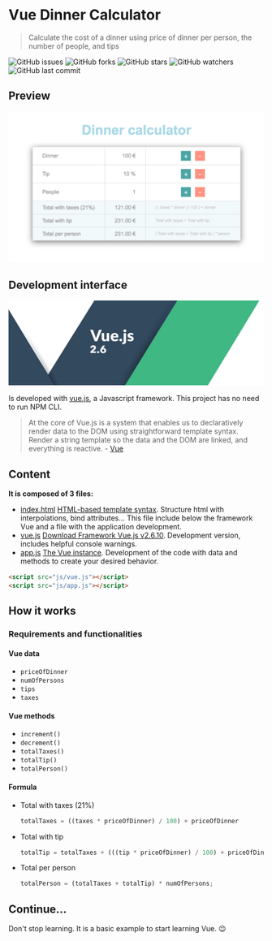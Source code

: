 # Vue Dinner Calculator
> Calculate the cost of a dinner using price of dinner per person, the number of people, and tips

![GitHub issues](https://img.shields.io/github/issues/beatrizsmerino/vue-dinner-calculator)
![GitHub forks](https://img.shields.io/github/forks/beatrizsmerino/vue-dinner-calculator)
![GitHub stars](https://img.shields.io/github/stars/beatrizsmerino/vue-dinner-calculator)
![GitHub watchers](https://img.shields.io/github/watchers/beatrizsmerino/vue-dinner-calculator)
![GitHub last commit](https://img.shields.io/github/last-commit/beatrizsmerino/vue-dinner-calculator)

## Preview

![Vue Dinner Calculator app screenshot](/docs/images/vue-dinner-calculator.png "Vue Dinner Calculator app screenshot")

## Development interface

![Vue logo](/docs/images/vue-js-2.jpg)

Is developed with [vue.js](https://vuejs.org/), a Javascript framework. This project has no need to run NPM CLI.

> At the core of Vue.js is a system that enables us to declaratively render data to the DOM using straightforward template syntax. Render a string template so the data and the DOM are linked, and everything is reactive. - [Vue](https://vuejs.org/v2/guide/)

## Content

**It is composed of 3 files:**

- [index.html](/index.html) [HTML-based template syntax](https://vuejs.org/v2/guide/syntax.html). Structure html with interpolations, bind attributes... This file include below the framework Vue and a file with the application development.
- [vue.js](/js/vue.js) [Download Framework Vue.js v2.6.10](https://github.com/vuejs/vue/archive/v2.6.10.zip). Development version, includes helpful console warnings.
- [app.js](/js/app.js) [The Vue instance](https://vuejs.org/v2/guide/instance.html). Development of the code with data and methods to create your desired behavior.

```html
<script src="js/vue.js"></script>
<script src="js/app.js"></script>  
```

## How it works

### Requirements and functionalities

#### Vue data

- `priceOfDinner`
- `numOfPersons`
- `tips`
- `taxes`  
  
#### Vue methods

- `increment()`
- `decrement()`
- `totalTaxes()`
- `totalTip()`
- `totalPerson()` 
  
#### Formula

- Total with taxes (21%)
    ```javascript
    totalTaxes = ((taxes * priceOfDinner) / 100) + priceOfDinner
    ```
- Total with tip
    ```javascript
    totalTip = totalTaxes + (((tip * priceOfDinner) / 100) + priceOfDinner)
    ```
- Total per person
    ```javascript
    totalPerson = (totalTaxes + totalTip) * numOfPersons;
    ```

## Continue...

Don't stop learning. It is a basic example to start learning Vue. :wink:
